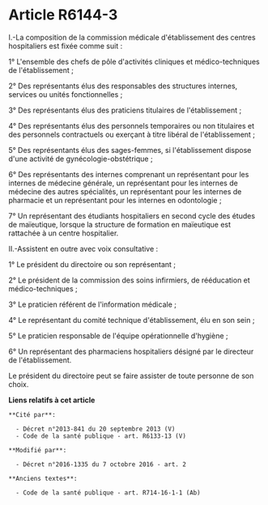 # Article R6144-3

I.-La composition de la commission médicale d'établissement des centres hospitaliers est fixée comme suit : 

1° L'ensemble des chefs de pôle d'activités cliniques et médico-techniques de l'établissement ; 

2° Des représentants élus des responsables des structures internes, services ou unités fonctionnelles ; 

3° Des représentants élus des praticiens titulaires de l'établissement ; 

4° Des représentants élus des personnels temporaires ou non titulaires et des personnels contractuels ou exerçant à titre
libéral de l'établissement ; 

5° Des représentants élus des sages-femmes, si l'établissement dispose d'une activité de gynécologie-obstétrique ; 

6° Des représentants des internes comprenant un représentant pour les internes de médecine générale, un représentant pour les
internes de médecine des autres spécialités, un représentant pour les internes de pharmacie et un représentant pour les
internes en odontologie ;

7° Un représentant des étudiants hospitaliers en second cycle des études de maïeutique, lorsque la structure de formation en
maïeutique est rattachée à un centre hospitalier.  

II.-Assistent en outre avec voix consultative : 

1° Le président du directoire ou son représentant ; 

2° Le président de la commission des soins infirmiers, de rééducation et médico-techniques ; 

3° Le praticien référent de l'information médicale ; 

4° Le représentant du comité technique d'établissement, élu en son sein ; 

5° Le praticien responsable de l'équipe opérationnelle d'hygiène ; 

6° Un représentant des pharmaciens hospitaliers désigné par le directeur de l'établissement. 

Le président du directoire peut se faire assister de toute personne de son choix.

**Liens relatifs à cet article**

	**Cité par**:

	  - Décret n°2013-841 du 20 septembre 2013 (V)
	  - Code de la santé publique - art. R6133-13 (V)

	**Modifié par**:

	  - Décret n°2016-1335 du 7 octobre 2016 - art. 2

	**Anciens textes**:

	  - Code de la santé publique - art. R714-16-1-1 (Ab)
